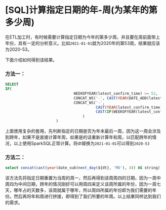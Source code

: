 # [SQL]计算指定日期的**年-周**(为某年的第多少周)

在ETL加工时，有时候需要计算指定日期为今年的第多少周，并且要在周前面带上年份，具有一定的分析意义。比如`2021-01-01`就为2020年的第53周，结果就应该为2020-53。

下面介绍如何得到该结果。



### 方法一：

~~~sql
SELECT
IF(
                               WEEKOFYEAR(latest_confirm_time) >= 52,
                               CONCAT_WS('-', CAST(YEAR(DATE_ADD(latest_confirm_time, -365)) AS STRING), CAST(WEEKOFYEAR(latest_confirm_time) AS STRING)),
                               CONCAT_WS('-',
                                         CAST(YEAR(latest_confirm_time) AS STRING),
                                         CAST(IF(WEEKOFYEAR(latest_confirm_time) < 10, CONCAT_WS('', '0', CAST(WEEKOFYEAR(latest_confirm_time) AS STRING)), CAST(WEEKOFYEAR(latest_confirm_time) AS STRING)) AS STRING)
                                   )
                       )                                                   AS year_week
~~~

上面使用复杂的套用，先判断指定的日期是否为年末最后一周，因为这一周会涉及到跨年，如果不是直接计算年周，如果是的话重新计算年和周，以匹配跨年的情况，以上使用SparkSQL正常计算。将dt替换为`2021-01-01`可以得到`2020-53`



### 方法二：

~~~sql
select concat(cast(year(date_sub(next_day(${dt}, 'MO'), 4)) AS string),'-', cast(weekofyear(${dt}) as string)) AS year_week; 
~~~

该方法先将指定日期重置为当周的周一，然后再得到该周周四的日期，因为一周中周四为中间日期，跨年的情况刚好可以用周四来定义该周所属的年份，因为一周七天，哪年占的天数多，该周就属于哪年，所以周四所属的年份即为我们需要的年份。然后再将年和周进行拼接，即得到了我们所要的年周。以上结果同样达到我们的需求。